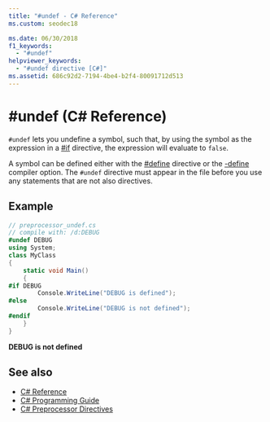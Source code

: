 ```yaml
---
title: "#undef - C# Reference"
ms.custom: seodec18

ms.date: 06/30/2018
f1_keywords: 
  - "#undef"
helpviewer_keywords: 
  - "#undef directive [C#]"
ms.assetid: 686c92d2-7194-4be4-b2f4-80091712d513
---
```

# #undef (C# Reference)
`#undef` lets you undefine a symbol, such that, by using the symbol as the expression in a [#if](./preprocessor-if.md) directive, the expression will evaluate to `false`.  
  
 A symbol can be defined either with the [#define](./preprocessor-define.md) directive or the [-define](../compiler-options/define-compiler-option.md) compiler option. The `#undef` directive must appear in the file before you use any statements that are not also directives.  
  
## Example  

```csharp
// preprocessor_undef.cs  
// compile with: /d:DEBUG  
#undef DEBUG  
using System;  
class MyClass
{  
    static void Main()
    {  
#if DEBUG  
        Console.WriteLine("DEBUG is defined");  
#else  
        Console.WriteLine("DEBUG is not defined");  
#endif  
    }  
}  
```

**DEBUG is not defined**

## See also

- [C# Reference](../index.md)
- [C# Programming Guide](../../programming-guide/index.md)
- [C# Preprocessor Directives](./index.md)
